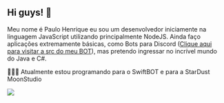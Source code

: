 <strong> <h2> Hi guys! 👋</h2> </strong>

<p>
Meu nome é Paulo Henrique eu sou um desenvolvedor iniciamente na linguagem JavaScript utilizando principalmente NodeJS. Ainda faço aplicações extremamente básicas, como Bots para Discord (<a href="">Clique aqui para visitar a src do meu BOT</a>), mas pretendo ingressar no incrível mundo do Java e C#. 

👨🏽‍💻 Atualmente estou programando para o SwiftBOT e para a StarDust MoonStudio
</p>


 <img src = "https://github-readme-stats.vercel.app/api?username=srwhale&show_icons=true&theme=chartreuse-dark&line_height=27">
